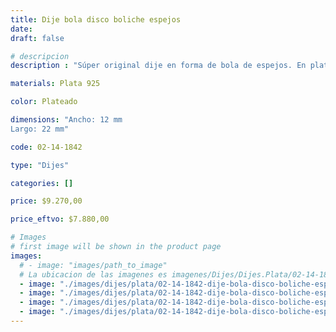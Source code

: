 ```yaml
---
title: Dije bola disco boliche espejos
date: 
draft: false

# descripcion
description : "Súper original dije en forma de bola de espejos. En plata 925, ¡refleja la luz de manera espectacular!"

materials: Plata 925

color: Plateado

dimensions: "Ancho: 12 mm 
Largo: 22 mm"

code: 02-14-1842

type: "Dijes"

categories: []

price: $9.270,00

price_eftvo: $7.880,00

# Images
# first image will be shown in the product page
images:
  # - image: "images/path_to_image"
  # La ubicacion de las imagenes es imagenes/Dijes/Dijes.Plata/02-14-1842-dije-bola-disco-boliche-espejos
  - image: "./images/dijes/plata/02-14-1842-dije-bola-disco-boliche-espejos_a.jpg"
  - image: "./images/dijes/plata/02-14-1842-dije-bola-disco-boliche-espejos_b.jpg"
  - image: "./images/dijes/plata/02-14-1842-dije-bola-disco-boliche-espejos_c.jpg"
  - image: "./images/dijes/plata/02-14-1842-dije-bola-disco-boliche-espejos_d.jpg"
---
```

